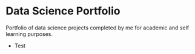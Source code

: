 # Data Science Portfolio
Portfolio of data science projects completed by me for academic and self learning  purposes.
* Test
